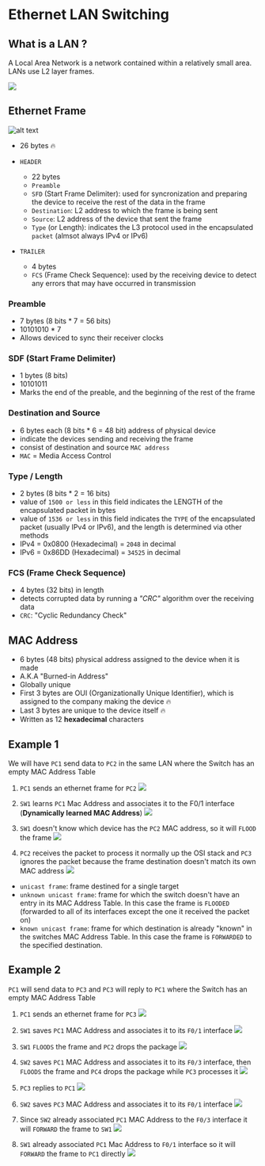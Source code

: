 # Ethernet LAN Switching

## What is a LAN ?
A Local Area Network is a network contained within a relatively small area.
LANs use L2 layer frames.

![](docs/some_LANs.png)

## Ethernet Frame



![alt text](docs/ethernet_frame.png)

* 26 bytes :fire:
* `HEADER`
    * 22 bytes
    * `Preamble`
    * `SFD` (Start Frame Delimiter): used for syncronization and preparing the device to receive the rest of the data in the frame
    * `Destination`: L2 address to which the frame is being sent
    * `Source`: L2 address of the device that sent the frame
    * `Type` (or Length): indicates the L3 protocol used in the encapsulated `packet` (almsot always IPv4 or IPv6)

* `TRAILER`
    * 4 bytes
    * `FCS` (Frame Check Sequence): used by the receiving device to detect any errors that may have occurred in transmission

### Preamble

* 7 bytes (8 bits * 7 = 56 bits)
* 10101010 * 7
* Allows deviced to sync their receiver clocks

### SDF (Start Frame Delimiter)

* 1 bytes (8 bits)
* 10101011
* Marks the end of the preable, and the beginning of the rest of the frame

### Destination and Source

* 6 bytes each (8 bits * 6 = 48 bit) address of physical device
* indicate the devices sending and receiving the frame
* consist of destination and source `MAC address`
* `MAC` = Media Access Control

### Type / Length

* 2 bytes (8 bits * 2 = 16 bits)
* value of `1500 or less` in this field indicates the LENGTH of the encapsulated packet in bytes
* value of `1536 or less` in this field indicates the `TYPE` of the encapsulated packet (usually IPv4 or IPv6), and the length is determined via other methods
* IPv4 = 0x0800 (Hexadecimal) = `2048` in decimal
* IPv6 = 0x86DD (Hexadecimal) = `34525` in decimal

### FCS (Frame Check Sequence)

* 4 bytes (32 bits) in length
* detects corrupted data by running a *"CRC"* algorithm over the receiving data
* `CRC`: "Cyclic Redundancy Check"

## MAC Address

* 6 bytes (48 bits) physical address assigned to the device when it is made
* A.K.A "Burned-in Address"
* Globally unique
* First 3 bytes are OUI (Organizationally Unique Identifier), which is assigned to the company making the device :fire:
* Last 3 bytes are unique to the device itself :fire:
* Written as 12 **hexadecimal** characters

## Example 1

We will have `PC1` send data to `PC2` in the same LAN where the Switch has an empty MAC Address Table

1. `PC1` sends an ethernet frame for `PC2`
![](docs/mac_address_example_1_1.png)

2. `SW1` learns `PC1` Mac Address and associates it to the F0/1 interface (**Dynamically learned MAC Address**)
![](docs/mac_address_example_1_2.png)

3. `SW1` doesn't know which device has the `PC2` MAC address, so it will `FLOOD` the frame
![](docs/mac_address_example_1_3.png)

4. `PC2` receives the packet to process it normally up the OSI stack and `PC3` ignores the packet because the frame destination doesn't match its own MAC address
![](docs/mac_address_example_1_4.png)

* `unicast frame`: frame destined for a single target
* `unknown unicast frame`: frame for which the switch doesn't have an entry in its MAC Address Table. In this case the frame is `FLOODED` (forwarded to all of its interfaces except the one it received the packet on)
* `known unicast frame`: frame for which destination is already "known" in the switches MAC Address Table. In this case the frame is `FORWARDED` to the specified destination.

## Example 2

`PC1` will send data to `PC3` and `PC3` will reply to `PC1` where the Switch has an empty MAC Address Table

1. `PC1` sends an ethernet frame for `PC3`
![](docs/mac_address_example_2_1.png)

2. `SW1` saves `PC1` MAC Address and associates it to its `F0/1` interface
![](docs/mac_address_example_2_2.png)

3. `SW1` `FLOODS` the frame and `PC2` drops the package
![](docs/mac_address_example_2_3.png)

4. `SW2` saves `PC1` MAC Address and associates it to its `F0/3` interface, then `FLOODS` the frame and `PC4` drops the package while `PC3` processes it
![](docs/mac_address_example_2_4.png)

5. `PC3` replies to `PC1`
![](docs/mac_address_example_2_5.png)

6. `SW2` saves `PC3` MAC Address and associates it to its `F0/1` interface
![](docs/mac_address_example_2_6.png)

7. Since `SW2` already associated `PC1` MAC Address to the `F0/3` interface it will `FORWARD` the frame to `SW1`
![](docs/mac_address_example_2_7.png)

8. `SW1` already associated `PC1` Mac Address to `F0/1` interface so it will `FORWARD` the frame to `PC1` directly
![](docs/mac_address_example_2_8.png)
